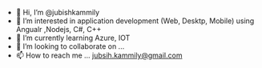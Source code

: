 - 👋 Hi, I’m @jubishkammily
- 👀 I’m interested in application development (Web, Desktp, Mobile) using Angualr ,Nodejs, C#, C++
- 🌱 I’m currently learning Azure, IOT
- 💞️ I’m looking to collaborate on ...
- 📫 How to reach me ... jubsih.kammily@gmail.com

<!---
jubishkammily/jubishkammily is a ✨ special ✨ repository because its `README.md` (this file) appears on your GitHub profile.
You can click the Preview link to take a look at your changes.
--->
